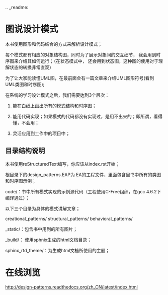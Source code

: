 .. _readme:

图说设计模式
===============

本书使用图形和代码结合的方式来解析设计模式；

每个模式都有相应的对象结构图，同时为了展示对象间的交互细节，
我会用到时序图来介绍其如何运行；（在状态模式中，
还会用到状态图，这种图的使用对于理解状态的转换非常直观）

为了让大家能读懂UML图，在最前面会有一篇文章来介绍UML图形符号(看到UML类图和时序图);



在系统的学习设计模式之后，我们需要达到3个层次：

1. 能在白纸上画出所有的模式结构和时序图；

2. 能用代码实现；如果模式的代码都没有实现过，是用不出来的；即所谓，看得懂，不会用；

3. 灵活应用到工作中的项目中；


目录结构说明
--------------------

本书使用reStructuredText编写，你应该从index.rst开始；

根目录下的design_patterns.EAP为 EA的工程文件，里面包含里书中所有的类图和时序图示例；

code/：书中所有模式实现的示例源代码（工程使用C-Free组织，在gcc 4.6.2下编译通过）；

以下三个目录为具体的模式讲解文章；

creational_patterns/ structural_patterns/ behavioral_patterns/

_static/：包含书中用到的所有图片；

_build/： 使用sphnix生成的html文档目录；

sphinx_rtd_theme/：为生成html文档所使用的主题；


在线浏览
====================

http://design-patterns.readthedocs.org/zh_CN/latest/index.html
